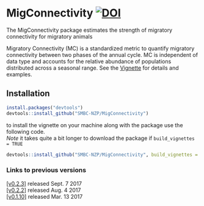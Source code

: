 # MigConnectivity [![DOI](https://zenodo.org/badge/DOI/10.5281/zenodo.1002229.svg)](https://zenodo.org/badge/DOI/10.5281/zenodo.1002229.svg)    
The MigConnectivity package estimates the strength of migratory connectivity for migratory animals

Migratory Connectivity (MC) is a standardized metric to quantify migratory connectivity between two phases 
of the annual cycle. MC is independent of data type and accounts for the relative abundance of 
populations distributed across a seasonal range. See the [Vignette](https://github.com/SMBC-NZP/MigConnectivity/tree/master/vignettes)  for details and examples.

## Installation

```r
install.packages("devtools")
devtools::install_github("SMBC-NZP/MigConnectivity")
```

to install the vignette on your machine along with the package use the following code.   
*Note* it takes quite a bit longer to download the package if `build_vignettes = TRUE`

```r
devtools::install_github("SMBC-NZP/MigConnectivity", build_vignettes = TRUE)
```

### Links to previous versions

[[v0.2.3]](https://github.com/SMBC-NZP/MigConnectivity/releases/tag/v0.2.3) released Sept. 7 2017    
[[v0.2.2]](https://github.com/SMBC-NZP/MigConnectivity/releases/tag/v0.2.2) released Aug. 4 2017    
[[v0.1.10]](https://github.com/SMBC-NZP/MigConnectivity/releases/tag/v0.1.10) released Mar. 13 2017    

